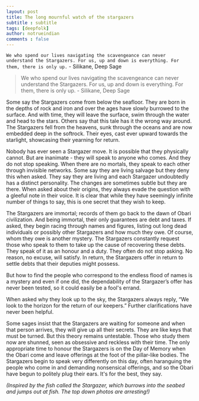 ```yaml
---
layout: post
title: The long mournful watch of the stargazers
subtitle : subtitle
tags: [deepfolk]
author: notrueindian
comments : false
---
```

`We who spend our lives navigating the scavengeance can never understand the Stargazers. For us, up and down is everything. For them, there is only up.` - Silikane, Deep Sage
>We who spend our lives navigating the scavengeance can never understand the Stargazers. For us, up and down is everything. For them, there is only up. - Silikane, Deep Sage

Some say the Stargazers come from below the seafloor. They are born in the depths of rock and iron and over the ages have slowly burrowed to the surface. And with time, they will leave the surface, swim through the water and head to the stars. Others say that this tale has it the wrong way around. The Stargazers fell from the heavens, sunk through the oceans and are now embedded deep in the softrock. Their eyes, cast ever upward towards the starlight, showcasing their yearning for return.

Nobody has ever seen a Stargazer move. It is possible that they physically cannot. But are inanimate - they will speak to anyone who comes. And they do not stop speaking. When there are no mortals, they speak to each other through invisible networks. Some say they are living salvage but they deny this when asked. They say they are living and each Stargazer undoubtedly has a distinct personality. The changes are sometimes subtle but they are there. When asked about their origins, they always evade the question with a gleeful note in their voice. It is clear that while they have seemingly infinite number of things to say, this is one secret that they wish to keep.

The Stargazers are immortal; records of them go back to the dawn of Obari civilization. And being immortal, their only guarantees are debt and taxes. If asked, they begin racing through names and figures, listing out long dead individuals or possibly other Stargazers and how much they owe. Of course, whom they owe is another mystery. The Stargazers constantly request those who speak to them to take up the cause of recovering these debts. They speak of it as an honour and a duty. They often do not stop asking. No reason, no excuse, will satisfy. In return, the Stargazers offer in return to settle debts that their deputies might possess.

But how to find the people who correspond to the endless flood of names is a mystery and even if one did, the dependability of the Stargazer’s offer has never been tested, so it could easily be a fool's errand.

When asked why they look up to the sky, the Stargazers always reply, “We look to the horizon for the return of our keepers.” Further clarifications have never been helpful.

Some sages insist that the Stargazers are waiting for someone and when that person arrives, they will give up all their secrets. They are like keys that must be turned. But this theory remains untestable. Those who study them now are shunned, seen as obsessive and reckless with their time. The only appropriate time to honour the Stargazers is on the Day of Memory when the Obari come and leave offerings at the foot of the pillar-like bodies. The Stargazers begin to speak very differently on this day, often haranguing the people who come in and demanding nonsensical offerings, and so the Obari have begun to politely plug their ears. It's for the best, they say.

*(Inspired by the fish called the Stargazer, which burrows into the seabed and jumps out at fish. The top down photos are arresting!)*

